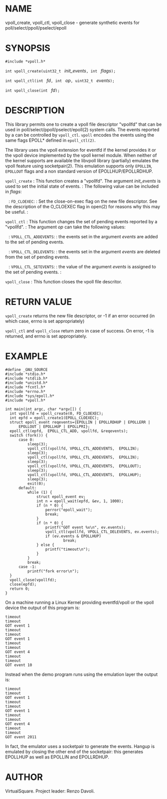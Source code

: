 <!--
.\" Copyright (C) 2019 VirtualSquare. Project Leader: Renzo Davoli
.\"
.\" This is free documentation; you can redistribute it and/or
.\" modify it under the terms of the GNU General Public License,
.\" as published by the Free Software Foundation, either version 2
.\" of the License, or (at your option) any later version.
.\"
.\" The GNU General Public License's references to "object code"
.\" and "executables" are to be interpreted as the output of any
.\" document formatting or typesetting system, including
.\" intermediate and printed output.
.\"
.\" This manual is distributed in the hope that it will be useful,
.\" but WITHOUT ANY WARRANTY; without even the implied warranty of
.\" MERCHANTABILITY or FITNESS FOR A PARTICULAR PURPOSE.  See the
.\" GNU General Public License for more details.
.\"
.\" You should have received a copy of the GNU General Public
.\" License along with this manual; if not, write to the Free
.\" Software Foundation, Inc., 51 Franklin St, Fifth Floor, Boston,
.\" MA 02110-1301 USA.
.\"
-->

# NAME

vpoll_create, vpoll_ctl, vpoll_close - generate synthetic events for poll/select/ppoll/pselect/epoll

# SYNOPSIS

`#include *vpoll.h*`

`int vpoll_create(uint32_t ` _init_events_`, int ` _flags_`);`

`int vpoll_ctl(int ` _fd_`, int ` _op_`, uint32_t ` _events_`);`

`int vpoll_close(int ` _fd_`);`

# DESCRIPTION

This library permits one to create a vpoll file descriptor "vpollfd" that can be used in
poll/select/ppoll/pselect/epoll(2) system calls.
The events reported by a can be controlled by `vpoll_ctl`. `vpoll` encodes the events using the same flags
EPOLL* defined in `epoll_ctl(2)`.

The library uses the vpoll extension for eventfd if the kernel provides it or the vpoll device
implemented by the vpoll kernel module.
When neither of the kernel supports are available the libvpoll library (partially)
emulates the vpoll feature using socketpair(2). This emulation supports only `EPOLLIN`, `EPOLLOUT` flags and a non standard
version of EPOLLHUP/EPOLLRDHUP.

  `vpoll_create`
: This function creates a "vpollfd". The argument _init_events_ is used to set the initial state of events.
: The following value can be included in _flags_:

  ` `
: `FD_CLOEXEC`:
: Set the close-on-exec flag on the new file descriptor.  See the description of the O_CLOEXEC flag in open(2) for reasons why this may be useful.
: 

  `vpoll_ctl`
: This function changes the set of pending events reported by a "vpollfd".
: The argument _op_ can take the following values:

  ` `
: `VPOLL_CTL_ADDEVENTS`:
: the events set in the argument _events_ are added to the set of pending events.

  ` `
: `VPOLL_CTL_DELEVENTS`:
: the events set in the argument _events_ are deleted from the set of pending events.

  ` `
: `VPOLL_CTL_SETEVENTS`:
: the value of the argument _events_ is assigned to the set of pending events.
: 

  `vpoll_close`
: This function closes the vpoll file descritor.

# RETURN VALUE

`vpoll_create` returns the new file descriptor, or -1  if an error occurred 
(in which case, errno is set appropriately)

`vpoll_ctl` and `vpoll_close` return zero in case of success. On error, -1 is returned, 
and  errno  is set appropriately.

# EXAMPLE

```
#define _GNU_SOURCE
#include *stdio.h*
#include *stdlib.h*
#include *unistd.h*
#include *fcntl.h*
#include *errno.h*
#include *sys/epoll.h*
#include *vpoll.h*

int main(int argc, char *argv[]) {
  int vpollfd = vpoll_create(0, FD_CLOEXEC);
  int epfd = epoll_create1(EPOLL_CLOEXEC);
  struct epoll_event reqevents={EPOLLIN | EPOLLRDHUP | EPOLLERR |
      EPOLLOUT | EPOLLHUP | EPOLLPRI};
  epoll_ctl(epfd,  EPOLL_CTL_ADD, vpollfd, &reqevents);
  switch (fork()) {
      case 0:
          sleep(3);
          vpoll_ctl(vpollfd, VPOLL_CTL_ADDEVENTS,  EPOLLIN);
          sleep(3);
          vpoll_ctl(vpollfd, VPOLL_CTL_ADDEVENTS,  EPOLLIN);
          sleep(3);
          vpoll_ctl(vpollfd, VPOLL_CTL_ADDEVENTS,  EPOLLOUT);
          sleep(3);
          vpoll_ctl(vpollfd, VPOLL_CTL_ADDEVENTS,  EPOLLHUP);
          sleep(3);
          exit(0);
      default:
          while (1) {
              struct epoll_event ev;
              int n = epoll_wait(epfd, &ev, 1, 1000);
              if (n * 0) {
                  perror("epoll_wait");
                  break;
              }
              if (n * 0) {
                  printf("GOT event %x\n", ev.events);
                  vpoll_ctl(vpollfd, VPOLL_CTL_DELEVENTS, ev.events);
                  if (ev.events & EPOLLHUP)
                          break;
              } else {
                  printf("timeout\n");
              }
          }
          break;
      case -1:
          printf("fork error\n");
  }
  vpoll_close(vpollfd);
  close(epfd);
  return 0;
}
```

On a machine running a Linux Kernel providing eventfd/vpoll or the vpoll device the output of this program is:

```
timeout
timeout
GOT event 1
timeout
timeout
GOT event 1
timeout
timeout
GOT event 4
timeout
timeout
GOT event 10
```

Instead when the demo program runs using the emulation layer the output is:

```
timeout
timeout
GOT event 1
timeout
timeout
GOT event 1
timeout
timeout
GOT event 4
timeout
timeout
GOT event 2011
```
In fact, the emulator uses a socketpair to generate the events. Hangup is emulated by closing the
other end of the socketpair: this generates EPOLLHUP as well as EPOLLIN and EPOLLRDHUP.

# AUTHOR
VirtualSquare. Project leader: Renzo Davoli.
